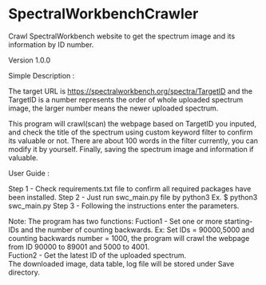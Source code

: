 # SpectralWorkbenchCrawler
Crawl SpectralWorkbench website  to get the spectrum image and its information by ID number. 

Version 1.0.0


Simple Description :

   The target URL is https://spectralworkbench.org/spectra/TargetID and the TargetID is a
   number represents the order of whole uploaded spectrum image, the larger number means
   the newer uploaded spectrum. 
   
   This program will crawl(scan) the webpage based on TargetID you inputed, and check 
   the title of the spectrum using custom keyword filter to confirm its valuable or not. 
   There are about 100 words in the filter currently, you can modify it by yourself. Finally,
   saving the spectrum image and information if valuable.

   
User Guide :

   Step 1 - Check requirements.txt file to confirm all required packages have been installed.
   Step 2 - Just run swc_main.py file by python3 
            Ex. $ python3 swc_main.py
   Step 3 - Following the instructions enter the parameters. 
   
   Note:
   The program has two functions: 
   Fuction1 - Set one or more starting-IDs and the number of counting backwards.
              Ex: Set IDs = 90000,5000 and counting backwards number = 1000, the 
                  program will crawl the webpage from ID 90000 to 89001 and 5000 to 4001.    
   Fuction2 - Get the latest ID of the uploaded spectrum.   
   The downloaded image, data table, log file will be stored under Save directory.
   
   
   
   
   
 